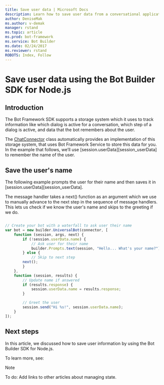```yaml
---
title: Save user data | Microsoft Docs
description: Learn how to save user data from a conversational application (bot).
author: DeniseMak
ms.author: v-demak
manager: rstand
ms.topic: article
ms.prod: bot-framework
ms.service: Bot Builder
ms.date: 02/24/2017
ms.reviewer: rstand
ROBOTS: Index, Follow
---
```


# Save user data using the Bot Builder SDK for Node.js

<!--
> [!div class="op_single_selector"]
> * [.NET](bot-framework-dotnet-howto-save-state.md)
> * [Node.js](bot-framework-nodejs-howto-save-state.md)
>
-->

## Introduction

The Bot Framework SDK supports a storage system which it uses to track information like which dialog is active for a conversation,
which step of a dialog is active, and data that the bot remembers about the user. 

The [ChatConnector][] class automatically provides an implementation of this storage system, that uses Bot Framework Service to store this data for you. 
In the example that follows, we’ll use [session.userData][session_userData] to remember the name of the user. 

## Save the user's name

The following example prompts the user for their name and then saves it in [session.userData][session_userData].  

The message handler takes a next() function as an argument which we use to manually advance to the next step in the sequence of message handlers.
This lets us check if we know the user's name and skips to the greeting if we do.


```javascript

// Create your bot with a waterfall to ask user their name
var bot = new builder.UniversalBot(connector, [
    function (session, args, next) {
        if (!session.userData.name) {
            // Ask user for their name
            builder.Prompts.text(session, "Hello... What's your name?");
        } else {
            // Skip to next step
        next();
        }
    },
    function (session, results) {
        // Update name if answered
        if (results.response) {
            session.userData.name = results.response;
        }

        // Greet the user
        session.send("Hi %s!", session.userData.name);
    }
]);


```


## Next steps

In this article, we discussed how to save user information by using the Bot Builder SDK for Node.js. 

To learn more, see:

> [!NOTE]
> To do: Add links to other articles about managing state.


[SendTyping]: https://docs.botframework.com/en-us/node/builder/chat-reference/classes/_botbuilder_d_.session#sendtyping
[IMessage]: http://docs.botframework.com/en-us/node/builder/chat-reference/interfaces/_botbuilder_d_.imessage
[ChatConnector]:
[session_userData]:https://docs.botframework.com/en-us/node/builder/chat-reference/classes/_botbuilder_d_.session.html#userdata